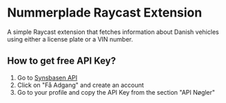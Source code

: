 # Nummerplade Raycast Extension

A simple Raycast extension that fetches information about Danish vehicles using either a license plate or a VIN number.

## How to get free API Key?
1. Go to [Synsbasen API](https://api.synsbasen.dk/)
2. Click on "Få Adgang" and create an account
3. Go to your profile and copy the API Key from the section "API Nøgler"